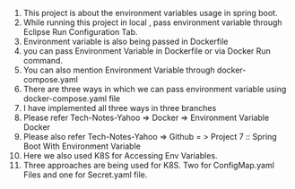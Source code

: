 1. This project is about the environment variables usage in spring boot.
2. While running this project in local , pass environment variable through Eclipse Run Configuration Tab.
3. Environment variable is also being passed in Dockerfile
4. you can pass Environment Variable in Dockerfile or via Docker Run command. 
5. You can also mention Environment Variable through docker-compose.yaml
6. There are three ways in which we can pass environment variable using docker-compose.yaml file
7. I have implemented all three ways in three branches
8. Please refer Tech-Notes-Yahoo => Docker => Environment Variable Docker
9. Please also refer Tech-Notes-Yahoo => Github = > Project 7 :: Spring Boot With Environment Variable
10. Here we also used K8S for Accessing Env Variables.
11. Three approaches are being used for K8S. Two for ConfigMap.yaml Files and one for Secret.yaml file.

